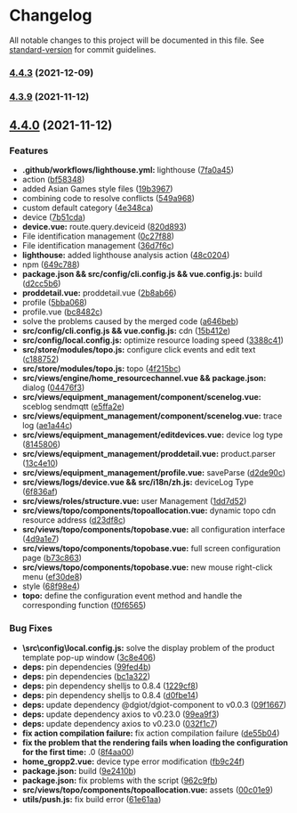 # Changelog

All notable changes to this project will be documented in this file. See [standard-version](https://github.com/conventional-changelog/standard-version) for commit guidelines.

### [4.4.3](https://github.com/dgiot/dgiot-dashboard/compare/v4.4.2...v4.4.3) (2021-12-09)

### [4.3.9](https://github.com/dgiot/dgiot-dashboard/compare/v4.4.0...v4.3.9) (2021-11-12)

## [4.4.0](https://github.com/dgiot/dgiot-dashboard/compare/v4.3.6...v4.4.0) (2021-11-12)

### Features

- **.github/workflows/lighthouse.yml:**
  lighthouse ([7fa0a45](https://github.com/dgiot/dgiot-dashboard/commit/7fa0a454213cbbe6a3d9905d1daa8ecd657a33bf))
- action ([bf58348](https://github.com/dgiot/dgiot-dashboard/commit/bf5834880b255b5a186e6f773392209a8366c5c2))
- added Asian Games style
  files ([19b3967](https://github.com/dgiot/dgiot-dashboard/commit/19b3967e564a2d986fb234c22094d49934116240))
- combining code to resolve
  conflicts ([549a968](https://github.com/dgiot/dgiot-dashboard/commit/549a96804be3c4ce89e049ef3e6630e5a9342d75))
- custom default
  category ([4e348ca](https://github.com/dgiot/dgiot-dashboard/commit/4e348ca7d6d3c01a1ae46c85463bbebce9758b7a))
- device ([7b51cda](https://github.com/dgiot/dgiot-dashboard/commit/7b51cdaa9f0ff6fe8d166a2f1c00461201b36dcc))
- **device.vue:**
  route.query.deviceid ([820d893](https://github.com/dgiot/dgiot-dashboard/commit/820d893d9a47fd28dc21585e6201361713bc9415))
- File identification
  management ([0c27f88](https://github.com/dgiot/dgiot-dashboard/commit/0c27f888f639ad7014dde8c539f34cf790004f8a))
- File identification
  management ([36d7f6c](https://github.com/dgiot/dgiot-dashboard/commit/36d7f6c24e261d411f7db9b50b8398c5059e63e7))
- **lighthouse:** added lighthouse analysis
  action ([48c0204](https://github.com/dgiot/dgiot-dashboard/commit/48c020417cb651eb478115cec2798377f885bd52))
- npm ([649c788](https://github.com/dgiot/dgiot-dashboard/commit/649c7888a5532e08280ca136604d9d582af02b25))
- **package.json && src/config/cli.config.js && vue.config.js:**
  build ([d2cc5b6](https://github.com/dgiot/dgiot-dashboard/commit/d2cc5b6fd951e90236b76e4695722ba8c70ab579))
- **proddetail.vue:**
  proddetail.vue ([2b8ab66](https://github.com/dgiot/dgiot-dashboard/commit/2b8ab66357c577be6354032d1ce5e5ebcee78c46))
- profile ([5bba068](https://github.com/dgiot/dgiot-dashboard/commit/5bba068855e957f98c9a13c8bf7827e4b8b14188))
- profile.vue ([bc8482c](https://github.com/dgiot/dgiot-dashboard/commit/bc8482cf7c99f49c881b0f5681916cc58ce31530))
- solve the problems caused by the merged
  code ([a646beb](https://github.com/dgiot/dgiot-dashboard/commit/a646beb22b0b211949d8ae4b03ec9264089cb137))
- **src/config/cli.config.js && vue.config.js:**
  cdn ([15b412e](https://github.com/dgiot/dgiot-dashboard/commit/15b412e789cf0f5e85331f5a49854ee8d3e28f84))
- **src/config/local.config.js:** optimize resource loading
  speed ([3388c41](https://github.com/dgiot/dgiot-dashboard/commit/3388c412aef91dd2f63ffbd1e89eabc32ffa14c2))
- **src/store/modules/topo.js:** configure click events and edit
  text ([c188752](https://github.com/dgiot/dgiot-dashboard/commit/c18875244fb1ddc823b202ac40303af9581e3598))
- **src/store/modules/topo.js:**
  topo ([4f215bc](https://github.com/dgiot/dgiot-dashboard/commit/4f215bc74fa963e4b6d72c352b981c72d5090650))
- **src/views/engine/home_resourcechannel.vue && package.json:**
  dialog ([04476f3](https://github.com/dgiot/dgiot-dashboard/commit/04476f323e80b1fb9e6a1ad4931295c0f8bf1916))
- **src/views/equipment_management/component/scenelog.vue:** sceblog
  sendmqtt ([e5ffa2e](https://github.com/dgiot/dgiot-dashboard/commit/e5ffa2e442d23f851c145534b8e08ec0ab4733a2))
- **src/views/equipment_management/component/scenelog.vue:** trace
  log ([ae1a44c](https://github.com/dgiot/dgiot-dashboard/commit/ae1a44cb5710c1509cd4a10404424f0838548b86))
- **src/views/equipment_management/editdevices.vue:** device log
  type ([8145806](https://github.com/dgiot/dgiot-dashboard/commit/8145806c2004f658cc61847717833738091df0a5))
- **src/views/equipment_management/proddetail.vue:**
  product.parser ([13c4e10](https://github.com/dgiot/dgiot-dashboard/commit/13c4e10bebac8c6faa5d47bdd871013478dc7fa1))
- **src/views/equipment_management/profile.vue:**
  saveParse ([d2de90c](https://github.com/dgiot/dgiot-dashboard/commit/d2de90c4ca6f5a6f3a1ea4d92ae3eb6664094624))
- **src/views/logs/device.vue && src/i18n/zh.js:** deviceLog
  Type ([6f836af](https://github.com/dgiot/dgiot-dashboard/commit/6f836afecf7da2e17aa64157c75423d1c56c4929))
- **src/views/roles/structure.vue:** user
  Management ([1dd7d52](https://github.com/dgiot/dgiot-dashboard/commit/1dd7d52090323e437b6fe4102062ecd8aca7f31e))
- **src/views/topo/components/topoallocation.vue:** dynamic topo cdn resource
  address ([d23df8c](https://github.com/dgiot/dgiot-dashboard/commit/d23df8c1307ef242a0068b82cf63676accf6d959))
- **src/views/topo/components/topobase.vue:** all configuration
  interface ([4d9a1e7](https://github.com/dgiot/dgiot-dashboard/commit/4d9a1e7d44948c8bcea74aa6a88e647bf6ba5ad5))
- **src/views/topo/components/topobase.vue:** full screen configuration
  page ([b73c863](https://github.com/dgiot/dgiot-dashboard/commit/b73c8636eb2712e821d2fcd034ea25eca6b4211b))
- **src/views/topo/components/topobase.vue:** new mouse right-click
  menu ([ef30de8](https://github.com/dgiot/dgiot-dashboard/commit/ef30de88005f3c9928b2bdf8bb24e656744a6d74))
- style ([68f98e4](https://github.com/dgiot/dgiot-dashboard/commit/68f98e4abab531b7b65740b68339ba109511c852))
- **topo:** define the configuration event method and handle the corresponding
  function ([f0f6565](https://github.com/dgiot/dgiot-dashboard/commit/f0f65653337a34a52c4665fb8918c150dc116f9a))

### Bug Fixes

- **\src\config\local.config.js:** solve the display problem of the product template pop-up
  window ([3c8e406](https://github.com/dgiot/dgiot-dashboard/commit/3c8e40672d45137e6ba2b335d617d719c06b65e1))
- **deps:** pin
  dependencies ([99fed4b](https://github.com/dgiot/dgiot-dashboard/commit/99fed4beca62a716854c9ad450bace22e61fa94b))
- **deps:** pin
  dependencies ([bc1a322](https://github.com/dgiot/dgiot-dashboard/commit/bc1a3222b007ffcc260821c729dc906d4d611982))
- **deps:** pin dependency shelljs to
  0.8.4 ([1229cf8](https://github.com/dgiot/dgiot-dashboard/commit/1229cf8947720a9abecaf19e4877fcd4427a9af1))
- **deps:** pin dependency shelljs to
  0.8.4 ([d0fbe14](https://github.com/dgiot/dgiot-dashboard/commit/d0fbe1456f3bae1ea3cd40c3778a223f46460fd9))
- **deps:** update dependency @dgiot/dgiot-component to
  v0.0.3 ([09f1667](https://github.com/dgiot/dgiot-dashboard/commit/09f16675f4b51e2f0530fe940b002c1c768835f4))
- **deps:** update dependency axios to
  v0.23.0 ([99ea9f3](https://github.com/dgiot/dgiot-dashboard/commit/99ea9f3a93ff3165c99b669e605d3bca97997e4e))
- **deps:** update dependency axios to
  v0.23.0 ([032f1c7](https://github.com/dgiot/dgiot-dashboard/commit/032f1c7967786f2e6fc4edee3f40bf6f5faf49d2))
- **fix action compilation failure:** fix action compilation
  failure ([de55b04](https://github.com/dgiot/dgiot-dashboard/commit/de55b04257cef7b14b04f089623e1e774aef0fbb))
- **fix the problem that the rendering fails when loading the configuration for the first time:**
  .0 ([8f4aa00](https://github.com/dgiot/dgiot-dashboard/commit/8f4aa009537494cd9e5922277daad0c5ce98212c))
- **home_gropp2.vue:** device type error
  modification ([fb9c24f](https://github.com/dgiot/dgiot-dashboard/commit/fb9c24f58ae0b763970b50ef48393b116dff9773))
- **package.json:**
  build ([9e2410b](https://github.com/dgiot/dgiot-dashboard/commit/9e2410b0c1932b1844d078b7c877170f0595214d))
- **package.json:** fix problems with the
  script ([962c9fb](https://github.com/dgiot/dgiot-dashboard/commit/962c9fbc163559bdaaa4e5b53872de954dc5c427))
- **src/views/topo/components/topoallocation.vue:**
  assets ([00c01e9](https://github.com/dgiot/dgiot-dashboard/commit/00c01e9111ffde6a422ae40bafb74cb720efe517))
- **utils/push.js:** fix build
  error ([61e61aa](https://github.com/dgiot/dgiot-dashboard/commit/61e61aae31f1066fd6d28b075494cf58c4fbc2ba))

